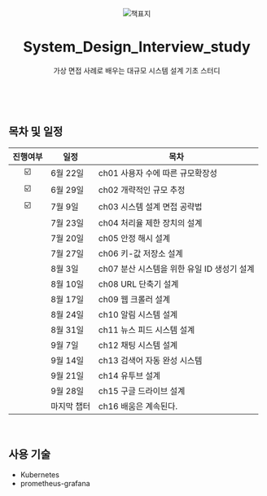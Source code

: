 <div align="center">

![책표지](https://github.com/alpapago/System_Design_Interview_study/assets/117890994/c235e3b4-bf02-4ef2-a861-33543fab578e)


# System_Design_Interview_study

가상 면접 사례로 배우는 대규모 시스템 설계 기초 스터디
</br>
</br>
</div>


</br>

<br>

## 목차 및 일정
|진행여부|일정|목차|
|:-:|-------|----------------|
|☑️|6월 22일|ch01 사용자 수에 따른 규모확장성 |
|☑️|6월 29일|ch02 개략적인 규모 추정|
|☑️|7월 9일|ch03 시스템 설계 면접 공략법|
||7월 23일|ch04 처리율 제한 장치의 설계|
||7월 20일|ch05 안정 해시 설계|
||7월 27일|ch06 키-값 저장소 설계|
||8월 3일|ch07 분산 시스템을 위한 유일 ID 생성기 설계|
||8월 10일|ch08 URL 단축기 설계|
||8월 17일|ch09 웹 크롤러 설계|
||8월 24일|ch10 알림 시스템 설계|
||8월 31일|ch11 뉴스 피드 시스템 설계|
||9월 7일|ch12 채팅 시스템 설계|
||9월 14일|ch13 검색어 자동 완성 시스템|
||9월 21일|ch14 유투브 설계|
||9월 28일|ch15 구글 드라이브 설계|
||마지막 챕터|ch16 배움은 계속된다.|

</br>

## 사용 기술

- Kubernetes
- prometheus-grafana
